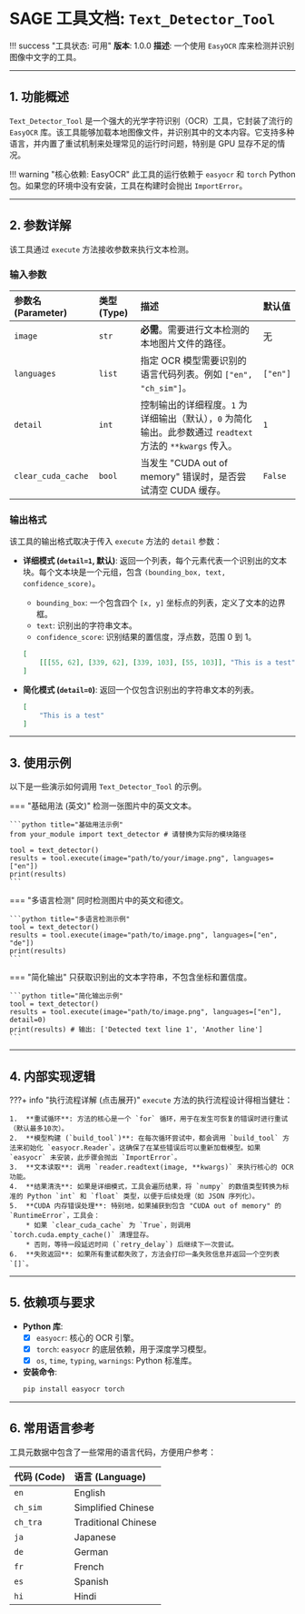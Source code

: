 # SAGE 工具文档: `Text_Detector_Tool`

!!! success "工具状态: 可用"
    **版本**: 1.0.0
    **描述**: 一个使用 `EasyOCR` 库来检测并识别图像中文字的工具。

---

## 1. 功能概述

`Text_Detector_Tool` 是一个强大的光学字符识别（OCR）工具，它封装了流行的 `EasyOCR` 库。该工具能够加载本地图像文件，并识别其中的文本内容。它支持多种语言，并内置了重试机制来处理常见的运行时问题，特别是 GPU 显存不足的情况。

!!! warning "核心依赖: EasyOCR"
    此工具的运行依赖于 `easyocr` 和 `torch` Python 包。如果您的环境中没有安装，工具在构建时会抛出 `ImportError`。

---

## 2. 参数详解

该工具通过 `execute` 方法接收参数来执行文本检测。

### 输入参数

| 参数名 (Parameter) | 类型 (Type) | 描述 | 默认值 |
|:-------------------|:------------|:-----------------------------------------------------------------------------------------------------------------------------------------------------------|:---------|
| `image` | `str` | **必需**。需要进行文本检测的本地图片文件的路径。 | 无 |
| `languages` | `list` | 指定 OCR 模型需要识别的语言代码列表。例如 `["en", "ch_sim"]`。 | `["en"]` |
| `detail` | `int` | 控制输出的详细程度。`1` 为详细输出（默认），`0` 为简化输出。此参数通过 `readtext` 方法的 `**kwargs` 传入。 | `1` |
| `clear_cuda_cache` | `bool` | 当发生 "CUDA out of memory" 错误时，是否尝试清空 CUDA 缓存。 | `False` |

### 输出格式

该工具的输出格式取决于传入 `execute` 方法的 `detail` 参数：

* **详细模式 (`detail=1`, 默认)**: 返回一个列表，每个元素代表一个识别出的文本块。每个文本块是一个元组，包含 `(bounding_box, text, confidence_score)`。
    * `bounding_box`: 一个包含四个 `[x, y]` 坐标点的列表，定义了文本的边界框。
    * `text`: 识别出的字符串文本。
    * `confidence_score`: 识别结果的置信度，浮点数，范围 0 到 1。
    ```json
    [
        [[[55, 62], [339, 62], [339, 103], [55, 103]], "This is a test", 0.98]
    ]
    ```

* **简化模式 (`detail=0`)**: 返回一个仅包含识别出的字符串文本的列表。
    ```json
    [
        "This is a test"
    ]
    ```

---

## 3. 使用示例

以下是一些演示如何调用 `Text_Detector_Tool` 的示例。

=== "基础用法 (英文)"
    检测一张图片中的英文文本。

    ```python title="基础用法示例"
    from your_module import text_detector # 请替换为实际的模块路径

    tool = text_detector()
    results = tool.execute(image="path/to/your/image.png", languages=["en"])
    print(results)
    ```

=== "多语言检测"
    同时检测图片中的英文和德文。

    ```python title="多语言检测示例"
    tool = text_detector()
    results = tool.execute(image="path/to/image.png", languages=["en", "de"])
    print(results)
    ```

=== "简化输出"
    只获取识别出的文本字符串，不包含坐标和置信度。

    ```python title="简化输出示例"
    tool = text_detector()
    results = tool.execute(image="path/to/image.png", languages=["en"], detail=0)
    print(results) # 输出: ['Detected text line 1', 'Another line']
    ```

---

## 4. 内部实现逻辑

???+ info "执行流程详解 (点击展开)"
    `execute` 方法的执行流程设计得相当健壮：

    1.  **重试循环**: 方法的核心是一个 `for` 循环，用于在发生可恢复的错误时进行重试（默认最多10次）。
    2.  **模型构建 (`build_tool`)**: 在每次循环尝试中，都会调用 `build_tool` 方法来初始化 `easyocr.Reader`。这确保了在某些错误后可以重新加载模型。如果 `easyocr` 未安装，此步骤会抛出 `ImportError`。
    3.  **文本读取**: 调用 `reader.readtext(image, **kwargs)` 来执行核心的 OCR 功能。
    4.  **结果清洗**: 如果是详细模式，工具会遍历结果，将 `numpy` 的数值类型转换为标准的 Python `int` 和 `float` 类型，以便于后续处理（如 JSON 序列化）。
    5.  **CUDA 内存错误处理**: 特别地，如果捕获到包含 "CUDA out of memory" 的 `RuntimeError`，工具会：
        * 如果 `clear_cuda_cache` 为 `True`，则调用 `torch.cuda.empty_cache()` 清理显存。
        * 否则，等待一段延迟时间 (`retry_delay`) 后继续下一次尝试。
    6.  **失败返回**: 如果所有重试都失败了，方法会打印一条失败信息并返回一个空列表 `[]`。

---

## 5. 依赖项与要求

* **Python 库**:
    - [x] `easyocr`: 核心的 OCR 引擎。
    - [x] `torch`: `easyocr` 的底层依赖，用于深度学习模型。
    - [x] `os`, `time`, `typing`, `warnings`: Python 标准库。

* **安装命令**:
    ```bash
    pip install easyocr torch
    ```

---

## 6. 常用语言参考

工具元数据中包含了一些常用的语言代码，方便用户参考：

| 代码 (Code) | 语言 (Language) |
|:------------|:--------------------|
| `en` | English |
| `ch_sim` | Simplified Chinese |
| `ch_tra` | Traditional Chinese |
| `ja` | Japanese |
| `de` | German |
| `fr` | French |
| `es` | Spanish |
| `hi` | Hindi |
